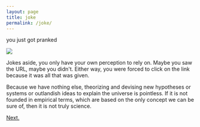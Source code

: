 ```yaml
---
layout: page
title: joke
permalink: /joke/
---
```


you just got pranked

![](https://i.pinimg.com/originals/c9/51/e5/c951e58d20f7de78dc9377841c048963.jpg)

Jokes aside, you only have your own perception to rely on. Maybe you saw the URL, maybe you didn't. Either way, you were forced to click on the link because it was all that was given.

Because we have nothing else, theorizing and devising new hypotheses or systems or outlandish ideas to explain the universe is pointless. If it is not founded in empirical terms, which are based on the only concept we can be sure of, then it is not truly science. 

[Next.](https://kuraian.github.io/phil20b-project/hume-ility)